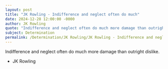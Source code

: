 ```yaml
---
layout: post
title: "JK Rowling - Indifference and neglect often do much"
date: 2024-12-28 12:00:00 -0000
author: JK Rowling
quote: "Indifference and neglect often do much more damage than outright dislike."
subject: Determination
permalink: /Determination/JK Rowling/JK Rowling - Indifference and neglect often do much
---
```


Indifference and neglect often do much more damage than outright dislike.

- JK Rowling
